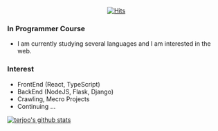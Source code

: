 <div align=center>

[![Hits](https://hits.seeyoufarm.com/api/count/incr/badge.svg?url=https://github.com/terajh)](https://hits.seeyoufarm.com) 

</div>

### In Programmer Course
- I am currently studying several languages ​​and I am interested in the web.

### Interest
- FrontEnd (React, TypeScript)
- BackEnd (NodeJS, Flask, Django)
- Crawling, Mecro Projects
- Continuing ...

[![terjoo's github stats](https://github-readme-stats.vercel.app/api?username=terajh)](https://github.com/anuraghazra/github-readme-stats)
